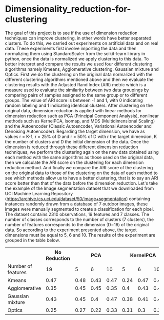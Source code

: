 # Dimensionality_reduction-for-clustering
The goal of this project is to see if the use of dimension reduction techniques can improve clustering, in other words have better separated clusters. To do this, we carried out experiments on artificial data and on real data. These experiments first involve importing the data and then normalizing them using StandardScaler from the scikit-learn library in python, once the data is normalized we apply clustering to this data.
To better interpret and compare the results we used four different clustering algorithms namely Kmeans, Agglomerative clustering, Gaussian mixture and Optics. First we do the clustering on the original data normalized with the different clustering algorithms mentioned above and then we evaluate the clustering results with the Adjusted Rand Index (ARI) metric which is a measure used to evaluate the similarity between two data groupings by comparing pairs of samples assigned to the same group or to different groups.
The value of ARI score is between -1 and 1, with 0 indicating random labeling and 1 indicating identical clusters. After clustering on the original data, dimension reduction is applied with linear methods for dimension reduction such as PCA (Principal Component Analysis), nonlinear methods such as KernelPCA, Isomap, and MDS (Multidimensional Scaling) and the Autoencoder (Classic Autoencoder, Variational Autoencoder and Denoising Autoencoder). Regarding the target dimension, we have as values ​​r = K-1, r = 25% of D and r = 50% of D with r the target dimension, K the number of clusters and D the initial dimension of the data.
Once the dimension is reduced through these different dimension reduction techniques, we perform the clustering again on the new data obtained using each method with the same algorithms as those used on the original data, then we calculate the ARI score on the clustering for each dimension reduction method. And finally we compare the ARI score of the clustering on the original data to those of the clustering on the data of each method to see which methods allow us to have a better clustering, that is to say an ARI score better than that of the data before the dimension reduction.
Let's take the example of the Image segmentation dataset that we downloaded from UCI Machine Learning Repository (https://archive.ics.uci.edu/dataset/50/image+segmentation) containing instances randomly drawn from a database of 7 outdoor images, these images were manually segmented to create a classification for each pixel. The dataset contains 2310 observations, 19 features and 7 classes. The number of classes corresponds to the number of clusters (7 clusters), the number of features corresponds to the dimension (D=19) of the original data. So according to the experiment presented above, the target dimensions must be equal to 5, 6 and 10. The results of the experiment are grouped in the table below.


<table>
  <tr>
    <th></th>
    <th>No Reduction</th>
    <th colspan="3">PCA</th>
    <th colspan="3">KernelPCA</th>
    <th colspan="3">VAE Autoencoder</th>
    <th colspan="3">Isomap</th>
    <th colspan="3">MDS</th>
  </tr>
  <tr>
    <td>Number of features</td>
    <td>19</td>
    <td>5</td>
    <td>6</td>
    <td>10</td>
    <td>5</td>
    <td>6</td>
    <td>10</td>
    <td>5</td>
    <td>6</td>
    <td>10</td>
    <td>5</td>
    <td>6</td>
    <td>10</td>
    <td>5</td>
    <td>6</td>
    <td>10</td>
  </tr>
  <tr>
    <td>Kmeans</td>
    <td>0.47</td>
    <td>0.48</td>
    <td>0.43</td>
    <td>0.47</td>
    <td>0.24</td>
    <td>0.47</td>
    <td>0.45</td>
    <td>0.44</td>
    <td>0.47</td>
    <td>0.5</td>
    <td>0.45</td>
    <td>0.44</td>
    <td>0.46</td>
    <td>0.46</td>
    <td>0.47</td>
    <td>0.47</td>
  </tr>
  <tr>
    <td>Agglomerative</td>
    <td>0.35</td>
    <td>0.45</td>
    <td>0.45</td>
    <td>0.35</td>
    <td>0.4</td>
    <td>0.43</td>
    <td>0.44</td>
    <td>0.47</td>
    <td>0.44</td>
    <td>0.47</td>
    <td>0.34</td>
    <td>0.37</td>
    <td>0.39</td>
    <td>0.45</td>
    <td>0.43</td>
    <td>0.36</td>
  </tr>
  <tr>
    <td>Gaussian mixture</td>
    <td>0.43</td>
    <td>0.45</td>
    <td>0.4</td>
    <td>0.47</td>
    <td>0.38</td>
    <td>0.41</td>
    <td>0.49</td>
    <td>0.42</td>
    <td>0.45</td>
    <td>0.46</td>
    <td>0.53</td>
    <td>0.4</td>
    <td>0.53</td>
    <td>0.44</td>
    <td>0.51</td>
    <td>0.4</td>
  </tr>
  <tr>
    <td>Optics</td>
    <td>0.25</td>
    <td>0.27</td>
    <td>0.22</td>
    <td>0.33</td>
    <td>0.31</td>
    <td>0.3</td>
    <td>0.32</td>
    <td>0.26</td>
    <td>0.27</td>
    <td>0.47</td>
    <td>0.21</td>
    <td>0.2</td>
    <td>0.27</td>
    <td>0.32</td>
    <td>0.32</td>
    <td>0.34</td>
  </tr>
</table>


